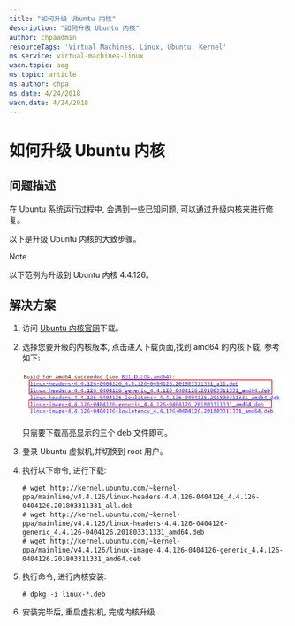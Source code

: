 ```yaml
---
title: "如何升级 Ubuntu 内核"
description: "如何升级 Ubuntu 内核"
author: chpaadmin
resourceTags: 'Virtual Machines, Linux, Ubuntu, Kernel'
ms.service: virtual-machines-linux
wacn.topic: aog
ms.topic: article
ms.author: chpa
ms.date: 4/24/2018
wacn.date: 4/24/2018
---
```


# 如何升级 Ubuntu 内核

## 问题描述

在 Ubuntu 系统运行过程中, 会遇到一些已知问题, 可以通过升级内核来进行修复。

以下是升级 Ubuntu 内核的大致步骤。

> [!NOTE]
> 以下范例为升级到 Ubuntu 内核 4.4.126。

## 解决方案

1. 访问 [Ubuntu 内核官网](http://kernel.ubuntu.com/~kernel-ppa/mainline/)下载。

2. 选择您要升级的内核版本, 点击进入下载页面,找到 amd64 的内核下载, 参考如下:

    ![01](media/aog-virtual-machines-linux-ubuntu-howto-upgrade-kernel/01.png)

    只需要下载高亮显示的三个 deb 文件即可。

3. 登录 Ubuntu 虚拟机,并切换到 root 用户。

4. 执行以下命令, 进行下载:

    ```
    # wget http://kernel.ubuntu.com/~kernel-ppa/mainline/v4.4.126/linux-headers-4.4.126-0404126_4.4.126-0404126.201803311331_all.deb
    # wget http://kernel.ubuntu.com/~kernel-ppa/mainline/v4.4.126/linux-headers-4.4.126-0404126-generic_4.4.126-0404126.201803311331_amd64.deb
    # wget http://kernel.ubuntu.com/~kernel-ppa/mainline/v4.4.126/linux-image-4.4.126-0404126-generic_4.4.126-0404126.201803311331_amd64.deb
    ```

5. 执行命令, 进行内核安装:

    ```
    # dpkg -i linux-*.deb
    ```

6. 安装完毕后, 重启虚拟机, 完成内核升级.